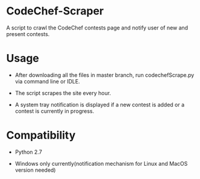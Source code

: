 # CodeChef-Scraper
A script to crawl the CodeChef contests page and notify user of new and present contests.

# Usage
* After downloading all the files in master branch, run codechefScrape.py via command line or IDLE.

* The script scrapes the site every hour. 

* A system tray notification is displayed if a new contest is added or a contest is currently in progress.

# Compatibility
* Python 2.7

* Windows only currently(notification mechanism for Linux and MacOS version needed)



